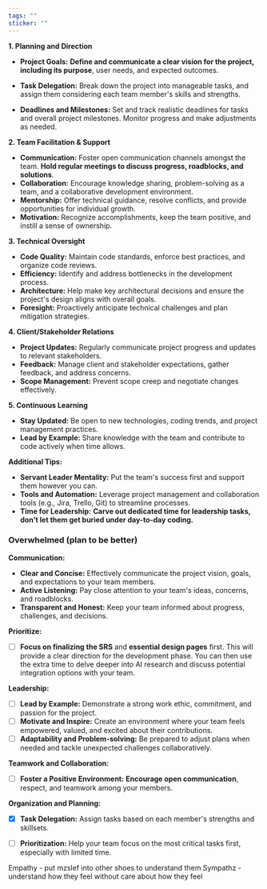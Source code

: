 ```yaml
---
tags: ""
sticker: ""
---
```

**1. Planning and Direction**

- **Project Goals:** **Define and communicate a clear vision for the project, including its purpose**, user needs, and expected outcomes.

- **Task Delegation:** Break down the project into manageable tasks, and assign them considering each team member's skills and strengths.
	
- **Deadlines and Milestones:** Set and track realistic deadlines for tasks and overall project milestones. Monitor progress and make adjustments as needed.

**2. Team Facilitation & Support**

- **Communication:** Foster open communication channels amongst the team. **Hold regular meetings to discuss progress, roadblocks, and solutions**.
- **Collaboration:** Encourage knowledge sharing, problem-solving as a team, and a collaborative development environment.
- **Mentorship:** Offer technical guidance, resolve conflicts, and provide opportunities for individual growth.
- **Motivation:** Recognize accomplishments, keep the team positive, and instill a sense of ownership.

**3. Technical Oversight**

- **Code Quality:** Maintain code standards, enforce best practices, and organize code reviews. 
- **Efficiency:** Identify and address bottlenecks in the development process.
- **Architecture:** Help make key architectural decisions and ensure the project's design aligns with overall goals.
- **Foresight:** Proactively anticipate technical challenges and plan mitigation strategies.

**4. Client/Stakeholder Relations**

- **Project Updates:** Regularly communicate project progress and updates to relevant stakeholders.
- **Feedback:** Manage client and stakeholder expectations, gather feedback, and address concerns.
- **Scope Management:** Prevent scope creep and negotiate changes effectively.

**5. Continuous Learning**

- **Stay Updated:** Be open to new technologies, coding trends, and project management practices.
- **Lead by Example:** Share knowledge with the team and contribute to code actively when time allows.

**Additional Tips:**

- **Servant Leader Mentality:** Put the team's success first and support them however you can.
- **Tools and Automation:** Leverage project management and collaboration tools (e.g., Jira, Trello, Git) to streamline processes.
- **Time for Leadership:** **Carve out dedicated time for leadership tasks, don't let them get buried under day-to-day coding.**


### Overwhelmed (plan to be better)

**Communication:**
- **Clear and Concise:** Effectively communicate the project vision, goals, and expectations to your team members.
- **Active Listening:** Pay close attention to your team's ideas, concerns, and roadblocks.
- **Transparent and Honest:** Keep your team informed about progress, challenges, and decisions.



**Prioritize:**
+ [ ] **Focus on finalizing the SRS** and **essential design pages** first.
	This will provide a clear direction for the development phase. You can then use the extra time to delve deeper into AI research and discuss potential integration options with your team.


**Leadership:**

- [ ] **Lead by Example:** Demonstrate a strong work ethic, commitment, and passion for the project.
- [ ] **Motivate and Inspire:** Create an environment where your team feels empowered, valued, and excited about their contributions.
- [ ] **Adaptability and Problem-solving:** Be prepared to adjust plans when needed and tackle unexpected challenges collaboratively.

**Teamwork and Collaboration:**

- [ ] **Foster a Positive Environment:** **Encourage open communication**, respect, and teamwork among your members.


**Organization and Planning:**
- [x]  **Task Delegation:** Assign tasks based on each member's strengths and skillsets.
- [ ] **Prioritization:** Help your team focus on the most critical tasks first, especially with limited time.


Empathy - put mzslef into other shoes to understand them
Sympathz - understand how they feel without care about how they feel